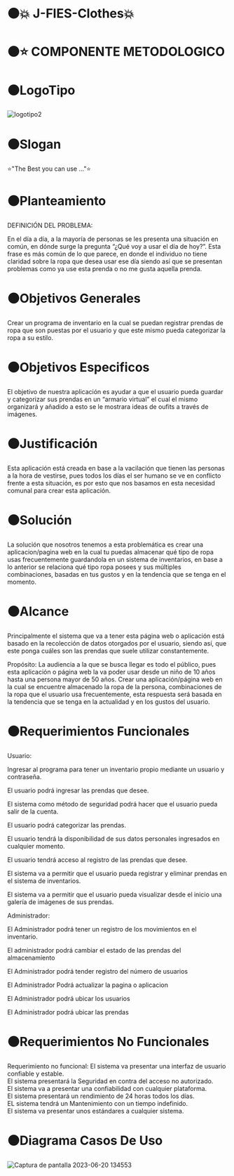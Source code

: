 # :black_circle::collision: J-FIES-Clothes:collision:


# :black_circle::star:  COMPONENTE METODOLOGICO

# :black_circle:LogoTipo
![logotipo2](https://github.com/J-FIES/j-fies-clothes/assets/135650607/5432be05-8af2-44f6-bebe-00a98dbee378)

# :black_circle:Slogan 
⭐"The Best you can use ..."⭐
# :black_circle:Planteamiento
DEFINICIÓN DEL PROBLEMA: 

En el día a día, a la mayoría de personas se les presenta una situación en común, en dónde surge la pregunta “¿Qué voy a usar el día de hoy?”.  Esta frase es más común de lo que parece, en donde el  individuo no tiene claridad sobre la ropa que desea usar ese día siendo así que se presentan problemas como ya use esta prenda o no me gusta aquella prenda.

# :black_circle:Objetivos Generales
Crear un programa de inventario en la cual se puedan registrar prendas de ropa que son puestas por el usuario y que este mismo pueda categorizar la ropa a su estilo.
# :black_circle:Objetivos Especificos
El objetivo de nuestra aplicación es ayudar a que el usuario pueda guardar y categorizar sus prendas en un “armario virtual” el cual el mismo organizará y añadido a esto se le mostrara ideas de oufits a través de imágenes.
# :black_circle:Justificación
Esta aplicación está creada en base a la vacilación que tienen las personas a la hora de vestirse, pues todos los días el ser humano se ve en conflicto frente a esta situación, es por esto que nos basamos en esta necesidad comunal para crear esta aplicación. 
# :black_circle:Solución
La solución que nosotros tenemos a esta problemática es crear una aplicacion/pagina web en la cual tu puedas almacenar qué tipo de ropa usas frecuentemente guardandola en un sistema de inventarios, en base a lo anterior se relaciona qué tipo ropa posees y sus múltiples combinaciones, basadas en tus gustos y en la tendencia que se tenga en el momento. 
# :black_circle:Alcance
Principalmente el sistema que va a tener esta página web o aplicación está basado en la recolección de datos otorgados por el usuario, siendo así, que este ponga cuáles son las prendas que suele utilizar constantemente. 

Propósito: La audiencia a la que se busca llegar es todo el público, pues esta aplicación o página web la va poder usar desde un niño de 10 años hasta una persona mayor de 50 años. 
Crear una aplicación/página web en la cual se encuentre almacenado la ropa de la persona, combinaciones de la ropa que el usuario usa frecuentemente, esta respuesta será basada en la tendencia que se tenga en la actualidad y en los gustos del usuario.  
# :black_circle:Requerimientos Funcionales
Usuario:

Ingresar al programa para tener un inventario propio mediante un usuario y contraseña.

El usuario podrá ingresar las prendas que desee.

El sistema como método de seguridad podrá hacer que el  usuario pueda salir de la cuenta.

El usuario podrá categorizar las prendas.

El usuario tendrá la disponibilidad de sus datos personales ingresados en cualquier momento.

El usuario tendrá acceso al registro de las prendas que desee.  

El sistema va a permitir que el usuario pueda registrar y eliminar prendas en el sistema de inventarios.

El sistema va a permitir que el usuario pueda visualizar desde el inicio una galería de imágenes de sus prendas.

Administrador:

El Administrador podrá tener un registro de los movimientos en el inventario. 

El administrador podrá cambiar  el estado de las prendas del almacenamiento

El Administrador podrá tender registro del número de usuarios

El Administrador Podrá actualizar la pagina o aplicacion  

El Administrador podrá ubicar los usuarios

El Administrador podrá ubicar las prendas

# :black_circle:Requerimientos No Funcionales
Requerimiento no funcional:
El sistema va presentar una interfaz de usuario confiable y estable.
<br>
El sistema presentará la Seguridad en contra del acceso no autorizado.
<br>
El sistema va a presentar una confiabilidad con cualquier plataforma. 
<br>
El sistema presentará un rendimiento de 24 horas todos los días. 
<br>
EL sistema tendrá un Mantenimiento con un tiempo indefinido.
<br>
El sistema va presentar unos estándares a cualquier sistema. 
<br>
# :black_circle:Diagrama Casos De Uso
![Captura de pantalla 2023-06-20 134553](https://github.com/J-FIES/j-fies-clothes/assets/135650607/9c412d3f-b145-4d43-97b8-efcd03fd9899)


